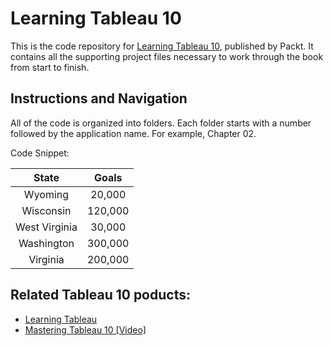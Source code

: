 # Learning Tableau 10
This is the code repository for [Learning Tableau 10](https://www.packtpub.com/big-data-and-business-intelligence/learning-tableau-10-second-edition?utm_source=github&utm_medium=repository&utm_content=9781786466358), published by Packt. It contains all the supporting project files necessary to work through the book from start to finish. 

## Instructions and Navigation
All of the code is organized into folders. Each folder starts with a number followed by the application name. For example, Chapter 02.

Code Snippet:

| __State__ | __Goals__ |
|:---------:|:---------:|
| Wyoming | 20,000 |
| Wisconsin | 120,000 |
| West Virginia | 30,000 |
| Washington | 300,000 |
| Virginia | 200,000 |

## Related Tableau 10 poducts:
* [Learning Tableau](https://www.packtpub.com/big-data-and-business-intelligence/learning-tableau?utm_source=github&utm_medium=repository&utm_content=9781784391164)
* [Mastering Tableau 10 [Video]](https://www.packtpub.com/big-data-and-business-intelligence/mastering-tableau-10-video?utm_source=github&utm_medium=repository&utm_content=9781786463531)
